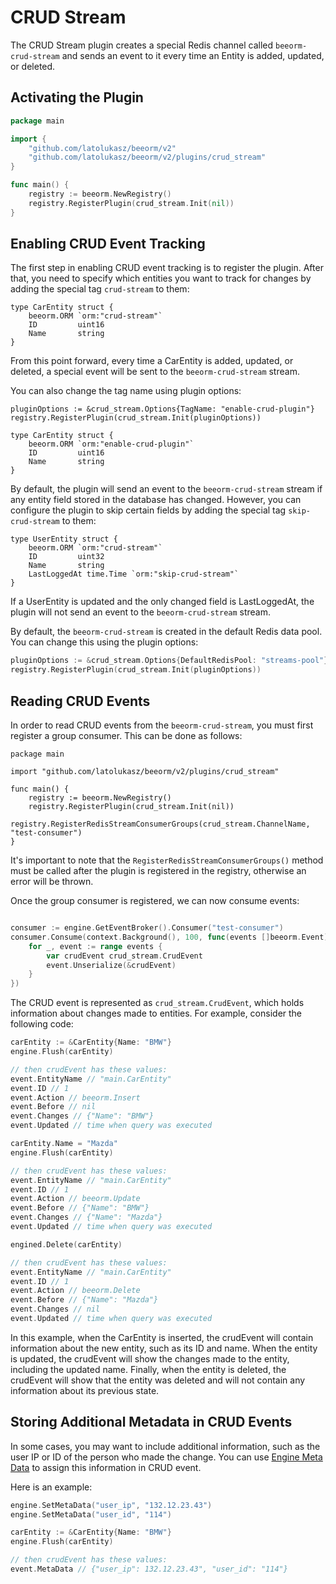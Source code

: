 # CRUD Stream

The CRUD Stream plugin creates a special Redis channel called `beeorm-crud-stream` and sends an event to it
every time an Entity is added, updated, or deleted.

## Activating the Plugin

```go
package main

import {
    "github.com/latolukasz/beeorm/v2"
    "github.com/latolukasz/beeorm/v2/plugins/crud_stream"
}

func main() {
    registry := beeorm.NewRegistry()
    registry.RegisterPlugin(crud_stream.Init(nil)) 
} 
```

## Enabling CRUD Event Tracking

The first step in enabling CRUD event tracking is to register the plugin. After that, you need to specify which entities you want to track for changes by adding the special tag `crud-stream` to them:

```go{2}
type CarEntity struct {
    beeorm.ORM `orm:"crud-stream"`
    ID         uint16
    Name       string
}
```

From this point forward, every time a CarEntity is added, updated, or deleted, a special event will be sent to the `beeorm-crud-stream` stream.

You can also change the tag name using plugin options:

```go{1,5}
pluginOptions := &crud_stream.Options{TagName: "enable-crud-plugin"}
registry.RegisterPlugin(crud_stream.Init(pluginOptions)) 

type CarEntity struct {
    beeorm.ORM `orm:"enable-crud-plugin"`
    ID         uint16
    Name       string
}
```

By default, the plugin will send an event to the `beeorm-crud-stream` stream if any entity field stored in the database has changed. However, you can configure the plugin to skip certain fields by adding the special tag `skip-crud-stream` to them:

```go{5}
type UserEntity struct {
    beeorm.ORM `orm:"crud-stream"`
    ID         uint32
    Name       string
    LastLoggedAt time.Time `orm:"skip-crud-stream"`
}
```

If a UserEntity is updated and the only changed field is LastLoggedAt, the plugin will not send an event to the `beeorm-crud-stream` stream.

By default, the `beeorm-crud-stream` is created in the default Redis data pool. You can change this using the plugin options:
```go
pluginOptions := &crud_stream.Options{DefaultRedisPool: "streams-pool"}
registry.RegisterPlugin(crud_stream.Init(pluginOptions)) 
```

## Reading CRUD Events

In order to read CRUD events from the `beeorm-crud-stream`, you must first register a group consumer. This can be done as follows:

```go{8}
package main

import "github.com/latolukasz/beeorm/v2/plugins/crud_stream"

func main() {
    registry := beeorm.NewRegistry()
    registry.RegisterPlugin(crud_stream.Init(nil)) 
    registry.RegisterRedisStreamConsumerGroups(crud_stream.ChannelName, "test-consumer")
} 
```

It's important to note that the `RegisterRedisStreamConsumerGroups()` method must be called after the plugin is registered in the registry, otherwise an error will be thrown.

Once the group consumer is registered, we can now consume events:

```go

consumer := engine.GetEventBroker().Consumer("test-consumer")
consumer.Consume(context.Background(), 100, func(events []beeorm.Event) {
    for _, event := range events {
        var crudEvent crud_stream.CrudEvent
        event.Unserialize(&crudEvent)
    }
})
```

The CRUD event is represented as `crud_stream.CrudEvent`, which holds information about changes made to entities. For example, consider the following code:

```go
carEntity := &CarEntity{Name: "BMW"}
engine.Flush(carEntity)

// then crudEvent has these values:
event.EntityName // "main.CarEntity"
event.ID // 1
event.Action // beeorm.Insert
event.Before // nil
event.Changes // {"Name": "BMW"}
event.Updated // time when query was executed

carEntity.Name = "Mazda"
engine.Flush(carEntity) 

// then crudEvent has these values:
event.EntityName // "main.CarEntity"
event.ID // 1
event.Action // beeorm.Update
event.Before // {"Name": "BMW"}
event.Changes // {"Name": "Mazda"}
event.Updated // time when query was executed

engined.Delete(carEntity) 

// then crudEvent has these values:
event.EntityName // "main.CarEntity"
event.ID // 1
event.Action // beeorm.Delete
event.Before // {"Name": "Mazda"}
event.Changes // nil
event.Updated // time when query was executed
```

In this example, when the CarEntity is inserted, the crudEvent will contain information about the new entity, such as its ID and name. When the entity is updated, the crudEvent will show the changes made to the entity, including the updated name. Finally, when the entity is deleted, the crudEvent will show that the entity was deleted and will not contain any information about its previous state.

## Storing Additional Metadata in CRUD Events

In some cases, you may want to include additional information, such as the user IP or ID of the person who made the change.
You can use [Engine Meta Data](/guide/engine.html#engine-meta-data) to assign this information in CRUD event.

Here is an example:

```go
engine.SetMetaData("user_ip", "132.12.23.43")
engine.SetMetaData("user_id", "114")

carEntity := &CarEntity{Name: "BMW"}
engine.Flush(carEntity)

// then crudEvent has these values:
event.MetaData // {"user_ip": 132.12.23.43", "user_id": "114"}
```